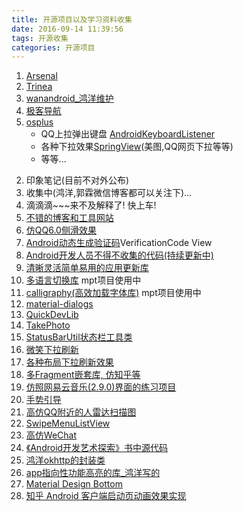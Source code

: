 ```yaml
---
title: 开源项目以及学习资料收集
date: 2016-09-14 11:39:56
tags: 开源收集
categories: 开源项目
---
```


1. [Arsenal](http://android-arsenal.com/)
1. [Trinea](https://github.com/Trinea/android-open-project)
1. [wanandroid_鸿洋维护](http://wanandroid.com/)
1. [极客导航](http://www.jikedaohang.com/)
1. [osplus](http://osplus.cc/android)
	- QQ上拉弹出键盘 [AndroidKeyboardListener](https://github.com/zzzlw/AndroidKeyboardListener)
	- 各种下拉效果[SpringView](https://github.com/liaoinstan/SpringView)(美图,QQ网页下拉等等)
	- 等等...
<!--more-->
2. 印象笔记(目前不对外公布)
3. 收集中(鸿洋,郭霖微信博客都可以关注下)...
4. 滴滴滴~~~来不及解释了! 快上车!
5. [不错的博客和工具网站](http://blog.csdn.net/vivian8725118/article/details/50492448)
6. [仿QQ6.0侧滑效果](https://github.com/jiangqqlmj/DragHelper4QQ)
7. [Android动态生成验证码](https://github.com/Freshman111/VerificationCodeView)VerificationCode View
8. [Android开发人员不得不收集的代码(持续更新中)](https://github.com/Blankj/AndroidUtilCode)
9. [清晰灵活简单易用的应用更新库](https://github.com/czy1121/update)
10. [多语言切换库](https://github.com/akexorcist/Android-LocalizationActivity) mpt项目使用中
11. [calligraphy(高效加载字体库)](https://github.com/chrisjenx/Calligraphy) mpt项目使用中
12. [material-dialogs](https://github.com/afollestad/material-dialogs)
13. [QuickDevLib](https://github.com/burgessjp/QuickDevLib)
14. [TakePhoto](https://github.com/crazycodeboy/TakePhoto)
15. [StatusBarUtil状态栏工具类](https://github.com/laobie/StatusBarUtil)
16. [微笑下拉刷新](https://github.com/songixan/SmileRefresh)
17. [各种布局下拉刷新效果](https://github.com/liaoinstan/SpringView)
18. [多Fragment嵌套库, 仿知乎等](https://github.com/YoKeyword/Fragmentation)
19. [仿照网易云音乐(2.9.0)界面的练习项目](https://github.com/xoder-me/NetEasy)
20. [手势引导](https://github.com/yangxiaoge/Yindao_Animation)
21. [高仿QQ附近的人雷达扫描图](https://github.com/ImmortalZ/RadarScan)
22. [SwipeMenuListView](https://github.com/baoyongzhang/SwipeMenuListView)
23. [高仿WeChat](https://github.com/motianhuo/wechat)
24. [《Android开发艺术探索》书中源代码](https://github.com/singwhatiwanna/android-art-res)
25. [鸿洋okhttp的封装类](https://github.com/hongyangAndroid/okhttputils)
26. [app指向性功能高亮的库_鸿洋写的](https://github.com/hongyangAndroid/Highlight)
27. [Material Design Bottom](https://github.com/roughike/BottomBar)
28. [知乎 Android 客户端启动页动画效果实现](https://github.com/ryanhoo/Zhihu-Parallax-Animation)
